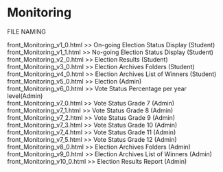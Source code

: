 # Monitoring
FILE NAMING

front_Monitoring_v1_0.html >> On-going Election Status Display (Student) 
front_Monitoring_v1_1.html >> No-going Election Status Display (Student)  
front_Monitoring_v2_0.html >> Election Results (Student)  
front_Monitoring_v3_0.html >> Election Archives Folders (Student)  
front_Monitoring_v4_0.html >> Election Archives List of Winners (Student)  
front_Monitoring_v5_0.html >> Election (Admin)  
front_Monitoring_v6_0.html >> Vote Status Percentage per year level(Admin)  
front_Monitoring_v7_0.html >> Vote Status Grade 7 (Admin)  
front_Monitoring_v7_1.html >> Vote Status Grade 8 (Admin)  
front_Monitoring_v7_2.html >> Vote Status Grade 9 (Admin)  
front_Monitoring_v7_3.html >> Vote Status Grade 10 (Admin)  
front_Monitoring_v7_4.html >> Vote Status Grade 11 (Admin)  
front_Monitoring_v7_5.html >> Vote Status Grade 12 (Admin)  
front_Monitoring_v8_0.html >> Election Archives Folders (Admin)  
front_Monitoring_v9_0.html >> Election Archives List of Winners (Admin)  
front_Monitoring_v10_0.html >> Election Results Report (Admin)

